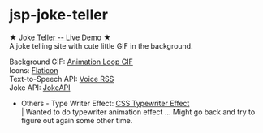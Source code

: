 # jsp-joke-teller

★ [Joke Teller -- Live Demo](https://yjie28.github.io/jsp-joke-teller/) ★ <br />
A joke telling site with cute little GIF in the background. 

Background GIF: [Animation Loop GIF](https://giphy.com/gifs/animation-perfect-loop-gastaloop-3oD3YC5okylCndTsT6) <br />
Icons: [Flaticon](https://www.flaticon.com/) <br />
Text-to-Speech API: [Voice RSS](http://www.voicerss.org/api/) <br />
Joke API: [JokeAPI](https://sv443.net/jokeapi/v2/) <br />

- Others -
Type Writer Effect: [CSS Typewriter Effect](https://css-tricks.com/snippets/css/typewriter-effect/) <br />
  | Wanted to do typewriter animation effect ... Might go back and try to figure out again some other time. 
